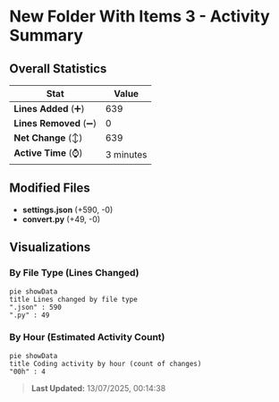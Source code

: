 # New Folder With Items 3 - Activity Summary 

## Overall Statistics

| Stat                   | Value                                                             |
| ---------------------- | ----------------------------------------------------------------- |
| **Lines Added** (➕)   | 639                                          |
| **Lines Removed** (➖) | 0                                        |
| **Net Change** (↕)    | 639                |
| **Active Time** (⌚)   | 3 minutes |


## Modified Files
- **settings.json** (+590, -0)
- **convert.py** (+49, -0)

## Visualizations

### By File Type (Lines Changed)

```mermaid
pie showData
title Lines changed by file type
".json" : 590
".py" : 49
```

### By Hour (Estimated Activity Count)

```mermaid
pie showData
title Coding activity by hour (count of changes)
"00h" : 4
```


> **Last Updated:** 13/07/2025, 00:14:38